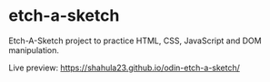 # etch-a-sketch

Etch-A-Sketch project to practice HTML, CSS, JavaScript and DOM manipulation. 

Live preview: https://shahula23.github.io/odin-etch-a-sketch/